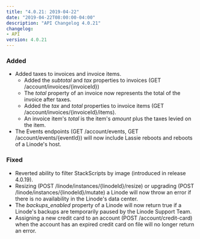 ```yaml
---
title: "4.0.21: 2019-04-22"
date: "2019-04-22T08:00:00-04:00"
description: "API Changelog 4.0.21"
changelog:
- API
version: 4.0.21
---
```


### Added

- Added taxes to invoices and invoice items.
    - Added the *subtotal* and *tax* properties to invoices (GET /account/invoices/{invoiceId})
    - The *total* property of an invoice now represents the total of the invoice after taxes.
    - Added the *tax* and *total* properties to invoice items (GET /account/invoices/{invoiceId}/items).
    - An invoice item's *total* is the item's *amount* plus the taxes levied on the item.
- The Events endpoints (GET /account/events, GET /account/events/{eventId}) will now include Lassie reboots and reboots of a Linode's host.

### Fixed

- Reverted ability to filter StackScripts by image (introduced in release 4.0.19).
- Resizing (POST /linode/instances/{linodeId}/resize) or upgrading (POST /linode/instances/{linodeId}/mutate) a Linode will now throw an error if there is no availability in the Linode's data center.
- The *backups_enabled* property of a Linode will now return true if a Linode's backups are temporarily paused by the Linode Support Team.
- Assigning a new credit card to an account (POST /account/credit-card) when the account has an expired credit card on file will no longer return an error.